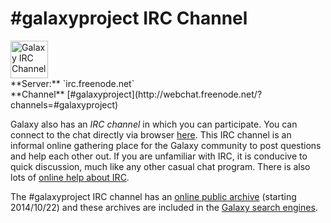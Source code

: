 # #galaxyproject IRC Channel

<div class='right'><img src="/src/Images/Icons/ChatBalloons.png" alt="Galaxy IRC Channel" width="60" /></div>
<div class='left'>
**Server:**   `irc.freenode.net`&nbsp;&nbsp;<br />
**Channel**  [#galaxyproject](http://webchat.freenode.net/?channels=#galaxyproject)
</div>

Galaxy also has an *IRC channel* in which you can participate.  You can connect to the chat directly via browser  [here](http://webchat.freenode.net/?channels=#galaxyproject). This IRC channel is an informal online gathering place for the Galaxy community to post questions and help each other out.  If you are unfamiliar with IRC, it is conducive to quick discussion, much like any other casual chat program.  There is also lots of [online help about IRC](http://www.irchelp.org/).

The #galaxyproject IRC channel has an [online public archive](https://botbot.me/freenode/galaxyproject/) (starting 2014/10/22) and these archives are included in the [Galaxy search engines](http://galaxyproject.org/search/web).
